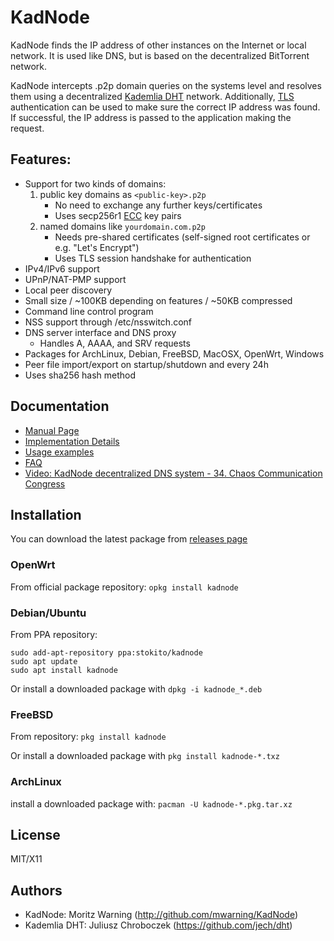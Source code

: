 # KadNode

KadNode finds the IP address of other instances on the Internet or local network.
It is used like DNS, but is based on the decentralized BitTorrent network.

KadNode intercepts .p2p domain queries on the systems level and resolves them using a decentralized [Kademlia DHT](https://en.wikipedia.org/wiki/Kademlia) network.
Additionally, [TLS](https://en.wikipedia.org/wiki/Transport_Layer_Security) authentication can be used to make sure the correct IP address was found.
If successful, the IP address is passed to the application making the request.

## Features:

* Support for two kinds of domains:
  1. public key domains as `<public-key>.p2p`
     * No need to exchange any further keys/certificates
     * Uses secp256r1 [ECC](https://en.wikipedia.org/wiki/Elliptic-curve_cryptography) key pairs
  2. named domains like `yourdomain.com.p2p`
     * Needs pre-shared certificates (self-signed root certificates or e.g. "Let's Encrypt")
     * Uses TLS session handshake for authentication
* IPv4/IPv6 support
* UPnP/NAT-PMP support
* Local peer discovery
* Small size / ~100KB depending on features / ~50KB compressed
* Command line control program
* NSS support through /etc/nsswitch.conf
* DNS server interface and DNS proxy
  * Handles A, AAAA, and SRV requests
* Packages for ArchLinux, Debian, FreeBSD, MacOSX, OpenWrt, Windows
* Peer file import/export on startup/shutdown and every 24h
* Uses sha256 hash method

## Documentation

- [Manual Page](misc/manpage.md)
- [Implementation Details](misc/implementation.md)
- [Usage examples](misc/examples.md)
- [FAQ](misc/faq.md)
- [Video: KadNode decentralized DNS system - 34. Chaos Communication Congress](https://www.youtube.com/watch?v=DFFNEoEYItE)

## Installation
You can download the latest package from [releases page](https://github.com/mwarning/KadNode/releases/)

### OpenWrt
From official package repository:
`opkg install kadnode`

### Debian/Ubuntu
From PPA repository:
```
sudo add-apt-repository ppa:stokito/kadnode
sudo apt update
sudo apt install kadnode
```

Or install a downloaded package with `dpkg -i kadnode_*.deb`

### FreeBSD
From repository: `pkg install kadnode`
 
Or install a downloaded package with `pkg install kadnode-*.txz`

### ArchLinux
install a downloaded package with:  `pacman -U kadnode-*.pkg.tar.xz`

## License

  MIT/X11

## Authors

  * KadNode: Moritz Warning (http://github.com/mwarning/KadNode)
  * Kademlia DHT: Juliusz Chroboczek (https://github.com/jech/dht)
